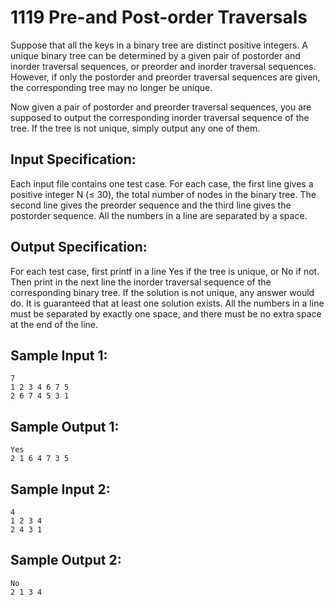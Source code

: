 # 1119 Pre-and Post-order Traversals
Suppose that all the keys in a binary tree are distinct positive integers. A unique binary tree can be determined by a given pair of postorder and inorder traversal sequences, or preorder and inorder traversal sequences. However, if only the postorder and preorder traversal sequences are given, the corresponding tree may no longer be unique.

Now given a pair of postorder and preorder traversal sequences, you are supposed to output the corresponding inorder traversal sequence of the tree. If the tree is not unique, simply output any one of them.

## Input Specification:
Each input file contains one test case. For each case, the first line gives a positive integer N (≤ 30), the total number of nodes in the binary tree. The second line gives the preorder sequence and the third line gives the postorder sequence. All the numbers in a line are separated by a space.

## Output Specification:
For each test case, first printf in a line Yes if the tree is unique, or No if not. Then print in the next line the inorder traversal sequence of the corresponding binary tree. If the solution is not unique, any answer would do. It is guaranteed that at least one solution exists. All the numbers in a line must be separated by exactly one space, and there must be no extra space at the end of the line.

## Sample Input 1:
    7
    1 2 3 4 6 7 5
    2 6 7 4 5 3 1

## Sample Output 1:
    Yes
    2 1 6 4 7 3 5

## Sample Input 2:
    4
    1 2 3 4
    2 4 3 1

## Sample Output 2:
    No
    2 1 3 4